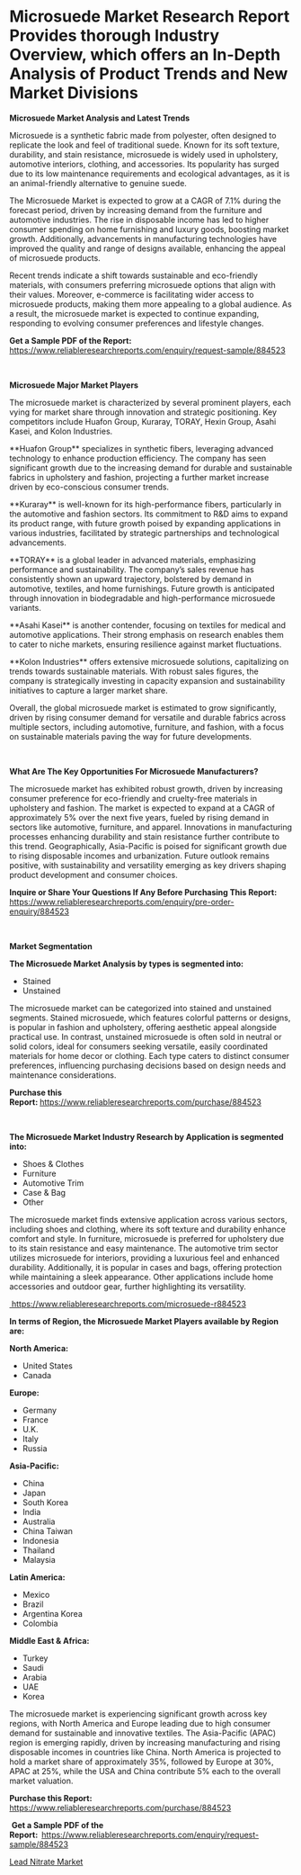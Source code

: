 <p><h1>Microsuede Market Research Report Provides thorough Industry Overview, which offers an In-Depth Analysis of Product Trends and New Market Divisions</h1></p><p><strong>Microsuede Market Analysis and Latest Trends</strong></p>
<p><p>Microsuede is a synthetic fabric made from polyester, often designed to replicate the look and feel of traditional suede. Known for its soft texture, durability, and stain resistance, microsuede is widely used in upholstery, automotive interiors, clothing, and accessories. Its popularity has surged due to its low maintenance requirements and ecological advantages, as it is an animal-friendly alternative to genuine suede.</p><p>The Microsuede Market is expected to grow at a CAGR of 7.1% during the forecast period, driven by increasing demand from the furniture and automotive industries. The rise in disposable income has led to higher consumer spending on home furnishing and luxury goods, boosting market growth. Additionally, advancements in manufacturing technologies have improved the quality and range of designs available, enhancing the appeal of microsuede products.</p><p>Recent trends indicate a shift towards sustainable and eco-friendly materials, with consumers preferring microsuede options that align with their values. Moreover, e-commerce is facilitating wider access to microsuede products, making them more appealing to a global audience. As a result, the microsuede market is expected to continue expanding, responding to evolving consumer preferences and lifestyle changes.</p></p>
<p><strong>Get a Sample PDF of the Report:&nbsp;</strong> <a href="https://www.reliableresearchreports.com/enquiry/request-sample/884523?utm_campaign=2395&utm_medium=2&utm_source=Github&utm_content=ia&utm_term=01042025&utm_id=microsuede">https://www.reliableresearchreports.com/enquiry/request-sample/884523</a></p>
<p>&nbsp;</p>
<p><strong>Microsuede Major Market Players</strong></p>
<p><p>The microsuede market is characterized by several prominent players, each vying for market share through innovation and strategic positioning. Key competitors include Huafon Group, Kuraray, TORAY, Hexin Group, Asahi Kasei, and Kolon Industries.</p><p>**Huafon Group** specializes in synthetic fibers, leveraging advanced technology to enhance production efficiency. The company has seen significant growth due to the increasing demand for durable and sustainable fabrics in upholstery and fashion, projecting a further market increase driven by eco-conscious consumer trends.</p><p>**Kuraray** is well-known for its high-performance fibers, particularly in the automotive and fashion sectors. Its commitment to R&D aims to expand its product range, with future growth poised by expanding applications in various industries, facilitated by strategic partnerships and technological advancements.</p><p>**TORAY** is a global leader in advanced materials, emphasizing performance and sustainability. The company’s sales revenue has consistently shown an upward trajectory, bolstered by demand in automotive, textiles, and home furnishings. Future growth is anticipated through innovation in biodegradable and high-performance microsuede variants.</p><p>**Asahi Kasei** is another contender, focusing on textiles for medical and automotive applications. Their strong emphasis on research enables them to cater to niche markets, ensuring resilience against market fluctuations. </p><p>**Kolon Industries** offers extensive microsuede solutions, capitalizing on trends towards sustainable materials. With robust sales figures, the company is strategically investing in capacity expansion and sustainability initiatives to capture a larger market share.</p><p>Overall, the global microsuede market is estimated to grow significantly, driven by rising consumer demand for versatile and durable fabrics across multiple sectors, including automotive, furniture, and fashion, with a focus on sustainable materials paving the way for future developments.</p></p>
<p>&nbsp;</p>
<p><strong>What Are The Key Opportunities For Microsuede Manufacturers?</strong></p>
<p><p>The microsuede market has exhibited robust growth, driven by increasing consumer preference for eco-friendly and cruelty-free materials in upholstery and fashion. The market is expected to expand at a CAGR of approximately 5% over the next five years, fueled by rising demand in sectors like automotive, furniture, and apparel. Innovations in manufacturing processes enhancing durability and stain resistance further contribute to this trend. Geographically, Asia-Pacific is poised for significant growth due to rising disposable incomes and urbanization. Future outlook remains positive, with sustainability and versatility emerging as key drivers shaping product development and consumer choices.</p></p>
<p><strong>Inquire or Share Your Questions If Any Before Purchasing This Report:</strong> <a href="https://www.reliableresearchreports.com/enquiry/pre-order-enquiry/884523?utm_campaign=2395&utm_medium=2&utm_source=Github&utm_content=ia&utm_term=01042025&utm_id=microsuede">https://www.reliableresearchreports.com/enquiry/pre-order-enquiry/884523</a></p>
<p>&nbsp;</p>
<p><strong>Market Segmentation</strong></p>
<p><strong>The Microsuede Market Analysis by types is segmented into:</strong></p>
<p><ul><li>Stained</li><li>Unstained</li></ul></p>
<p><p>The microsuede market can be categorized into stained and unstained segments. Stained microsuede, which features colorful patterns or designs, is popular in fashion and upholstery, offering aesthetic appeal alongside practical use. In contrast, unstained microsuede is often sold in neutral or solid colors, ideal for consumers seeking versatile, easily coordinated materials for home decor or clothing. Each type caters to distinct consumer preferences, influencing purchasing decisions based on design needs and maintenance considerations.</p></p>
<p><strong>Purchase this Report:&nbsp;</strong><a href="https://www.reliableresearchreports.com/purchase/884523?utm_campaign=2395&utm_medium=2&utm_source=Github&utm_content=ia&utm_term=01042025&utm_id=microsuede">https://www.reliableresearchreports.com/purchase/884523</a></p>
<p>&nbsp;</p>
<p><strong>The Microsuede Market Industry Research by Application is segmented into:</strong></p>
<p><ul><li>Shoes & Clothes</li><li>Furniture</li><li>Automotive Trim</li><li>Case & Bag</li><li>Other</li></ul></p>
<p><p>The microsuede market finds extensive application across various sectors, including shoes and clothing, where its soft texture and durability enhance comfort and style. In furniture, microsuede is preferred for upholstery due to its stain resistance and easy maintenance. The automotive trim sector utilizes microsuede for interiors, providing a luxurious feel and enhanced durability. Additionally, it is popular in cases and bags, offering protection while maintaining a sleek appearance. Other applications include home accessories and outdoor gear, further highlighting its versatility.</p></p>
<p><a href="https://www.reliableresearchreports.com/microsuede-r884523?utm_campaign=2395&utm_medium=2&utm_source=Github&utm_content=ia&utm_term=01042025&utm_id=microsuede">&nbsp;https://www.reliableresearchreports.com/microsuede-r884523</a></p>
<p><strong>In terms of Region, the Microsuede Market Players available by Region are:</strong></p>
<p>
    <p> <strong> North America: </strong>
        <ul>
            <li>United States</li>
            <li>Canada</li>
        </ul>
        </p> 
    <p> <strong> Europe: </strong>
        <ul>
            <li>Germany</li>
            <li>France</li>
            <li>U.K.</li>
            <li>Italy</li>
            <li>Russia</li>
        </ul>
        </p> 
    <p> <strong> Asia-Pacific: </strong>
        <ul>
            <li>China</li>
            <li>Japan</li>
            <li>South Korea</li>
            <li>India</li>
            <li>Australia</li>
            <li>China Taiwan</li>
            <li>Indonesia</li>
            <li>Thailand</li>
            <li>Malaysia</li>
        </ul>
        </p> 
    <p> <strong> Latin America: </strong>
        <ul>
            <li>Mexico</li>
            <li>Brazil</li>
            <li>Argentina Korea</li>
            <li>Colombia</li>
        </ul>
        </p> 
    <p> <strong> Middle East & Africa: </strong>
        <ul>
            <li>Turkey</li>
            <li>Saudi</li>
            <li>Arabia</li>
            <li>UAE</li>
            <li>Korea</li>
        </ul>
    </p>
    </p>
<p><p>The microsuede market is experiencing significant growth across key regions, with North America and Europe leading due to high consumer demand for sustainable and innovative textiles. The Asia-Pacific (APAC) region is emerging rapidly, driven by increasing manufacturing and rising disposable incomes in countries like China. North America is projected to hold a market share of approximately 35%, followed by Europe at 30%, APAC at 25%, while the USA and China contribute 5% each to the overall market valuation.</p></p>
<p><strong>Purchase this Report: </strong><a href="https://www.reliableresearchreports.com/purchase/884523?utm_campaign=2395&utm_medium=2&utm_source=Github&utm_content=ia&utm_term=01042025&utm_id=microsuede">https://www.reliableresearchreports.com/purchase/884523</a></p>
<p>&nbsp;<strong>Get a Sample PDF of the Report:&nbsp;&nbsp;</strong><a href="https://www.reliableresearchreports.com/enquiry/request-sample/884523?utm_campaign=2395&utm_medium=2&utm_source=Github&utm_content=ia&utm_term=01042025&utm_id=microsuede">https://www.reliableresearchreports.com/enquiry/request-sample/884523</a></p>
<p><strong></strong></p>
<p><p><a href="https://github.com/NargisHussain75/Market-Research-Report-List-2/blob/main/lead-nitrate-market.md?utm_campaign=2395&utm_medium=2&utm_source=Github&utm_content=ia&utm_term=01042025&utm_id=microsuede">Lead Nitrate Market</a></p></p>